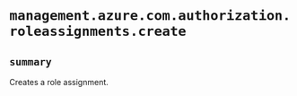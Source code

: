# `management.azure.com.authorization.roleassignments.create`

## `summary`
Creates a role assignment.


